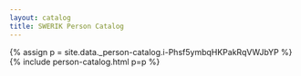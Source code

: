 ```yaml
---
layout: catalog
title: SWERIK Person Catalog
---
```

{% assign p = site.data._person-catalog.i-Phsf5ymbqHKPakRqVWJbYP %}
{% include person-catalog.html p=p %}

